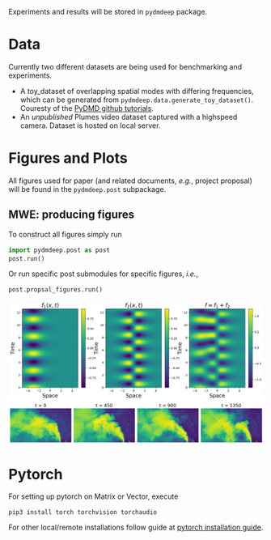 Experiments and results will be stored in `pydmdeep` package.
# Data
Currently two different datasets are being used for benchmarking and experiments.
- A toy_dataset of overlapping spatial modes with differing frequencies, which can be generated from `pydmdeep.data.generate_toy_dataset()`. Couresty of the [PyDMD github tutorials](https://github.com/PyDMD/PyDMD/blob/master/tutorials/tutorial1/tutorial-1-dmd.ipynb).
- An *unpublished* Plumes video dataset captured with a highspeed camera. Dataset is hosted on local server.


# Figures and Plots
All figures used for paper (and related documents, *e.g.*, project proposal) will be found in the `pydmdeep.post` subpackage.

## MWE: producing figures
To construct all figures simply run
```python
import pydmdeep.post as post
post.run()
```

Or run specific post submodules for specific figures, _i.e._, 
```python
post.propsal_figures.run()
```

![](images/toy_dataset.png)
![](images/plumes.png)

# Pytorch
For setting up pytorch on Matrix or Vector, execute
```console
pip3 install torch torchvision torchaudio
```

For other local/remote installations follow guide at [pytorch installation guide](https://pytorch.org/get-started/locally/).
